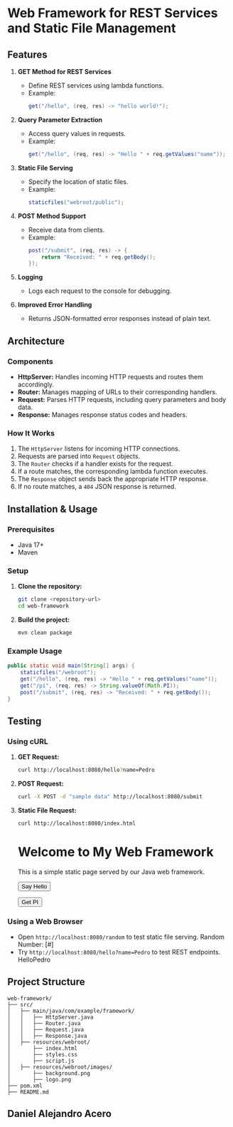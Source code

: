# Web Framework for REST Services and Static File Management

## Features
1. **GET Method for REST Services**
   - Define REST services using lambda functions.
   - Example:
     ```java
     get("/hello", (req, res) -> "hello world!");
     ```

2. **Query Parameter Extraction**
   - Access query values in requests.
   - Example:
     ```java
     get("/hello", (req, res) -> "Hello " + req.getValues("name"));
     ```

3. **Static File Serving**
   - Specify the location of static files.
   - Example:
     ```java
     staticfiles("webroot/public");
     ```

4. **POST Method Support**
   - Receive data from clients.
   - Example:
     ```java
     post("/submit", (req, res) -> {
         return "Received: " + req.getBody();
     });
     ```

5. **Logging**
   - Logs each request to the console for debugging.

6. **Improved Error Handling**
   - Returns JSON-formatted error responses instead of plain text.

## Architecture
### Components
- **HttpServer:** Handles incoming HTTP requests and routes them accordingly.
- **Router:** Manages mapping of URLs to their corresponding handlers.
- **Request:** Parses HTTP requests, including query parameters and body data.
- **Response:** Manages response status codes and headers.

### How It Works
1. The `HttpServer` listens for incoming HTTP connections.
2. Requests are parsed into `Request` objects.
3. The `Router` checks if a handler exists for the request.
4. If a route matches, the corresponding lambda function executes.
5. The `Response` object sends back the appropriate HTTP response.
6. If no route matches, a `404` JSON response is returned.

## Installation & Usage
### Prerequisites
- Java 17+
- Maven

### Setup
1. **Clone the repository:**
   ```sh
   git clone <repository-url>
   cd web-framework
   ```

2. **Build the project:**
   ```sh
   mvn clean package
   ```

### Example Usage
```java
public static void main(String[] args) {
    staticfiles("/webroot");
    get("/hello", (req, res) -> "Hello " + req.getValues("name"));
    get("/pi", (req, res) -> String.valueOf(Math.PI));
    post("/submit", (req, res) -> "Received: " + req.getBody());
}
```

## Testing
### Using cURL
1. **GET Request:**
   ```sh
   curl http://localhost:8080/hello?name=Pedro
   ```
2. **POST Request:**
   ```sh
   curl -X POST -d "sample data" http://localhost:8080/submit
   ```
3. **Static File Request:**
   ```sh
   curl http://localhost:8080/index.html
   ```
      <!DOCTYPE html>
      <html lang="en">
      <head>
          <meta charset="UTF-8">
          <meta name="viewport" content="width=device-width, initial-scale=1.0">
          <title>My Java Web Framework</title>
          <link rel="stylesheet" href="styles.css">
      </head>
      <body>
      <h1>Welcome to My Web Framework</h1>
      <p>This is a simple static page served by our Java web framework.</p>
      
      <button onclick="fetchHello()">Say Hello</button>
      <p id="helloMessage"></p>
      
      <button onclick="fetchPi()">Get PI</button>
      <p id="piValue"></p>
      
      <script src="script.js"></script>
      </body>
      </html>


### Using a Web Browser
- Open `http://localhost:8080/random` to test static file serving.
      Random Number: [#]
- Try `http://localhost:8080/hello?name=Pedro` to test REST endpoints.
      HelloPedro

## Project Structure
```
web-framework/
├── src/
│   ├── main/java/com/example/framework/
│   │   ├── HttpServer.java
│   │   ├── Router.java
│   │   ├── Request.java
│   │   ├── Response.java
│   ├── resources/webroot/
│       ├── index.html
│       ├── styles.css
│       ├── script.js
│   ├── resources/webroot/images/
│       ├── background.png
│       ├── logo.png
├── pom.xml
├── README.md
```

## Daniel Alejandro Acero

